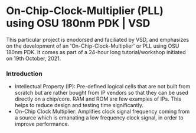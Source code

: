 # On-Chip-Clock-Multiplier (PLL) using OSU 180nm PDK  | VSD
This particular project is enodorsed and faciliated by VSD, and emphasizes on the development of an 'On-Chip-Clock-Multiplier' or PLL using OSU 180nm PDK. It comes as part of a 24-hour long tutorial/workshop initiated on 19th October, 2021.

### Introduction 

* Intellectual Property (IP): Pre-defined logical cells that are not built from scratch but are rather bought from IP vendors so that they can be used directly on a chip/core. RAM and ROM are few examples of IPs. This helps to reduce design and testing time significantly.
* On-Chip Clock Multiplier: Amplifies clock signal frequency coming from a source which is emanating a low frequency clock signal, in order to improve performance. 


